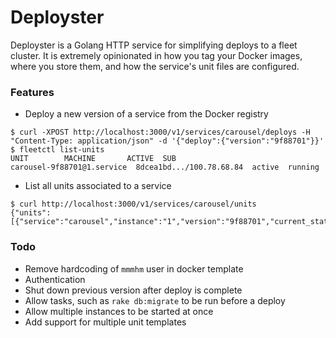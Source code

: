 # Deployster

Deployster is a Golang HTTP service for simplifying deploys to a fleet cluster.  It is extremely opinionated in how you tag your Docker images, where you store them, and how the service's unit files are configured.


### Features
* Deploy a new version of a service from the Docker registry
```ShellSession
$ curl -XPOST http://localhost:3000/v1/services/carousel/deploys -H "Content-Type: application/json" -d '{"deploy":{"version":"9f88701"}}'
$ fleetctl list-units
UNIT        MACHINE       ACTIVE  SUB
carousel-9f88701@1.service  8dcea1bd.../100.78.68.84  active  running
```

* List all units associated to a service

```ShellSession
$ curl http://localhost:3000/v1/services/carousel/units
{"units":[{"service":"carousel","instance":"1","version":"9f88701","current_state":"launched","desired_state":"launched","machine_id":"8dcea1bd8c304e1bbe2c25dce526109c"}]}
```


### Todo

* Remove hardcoding of `mmmhm` user in docker template
* Authentication
* Shut down previous version after deploy is complete
* Allow tasks, such as `rake db:migrate` to be run before a deploy
* Allow multiple instances to be started at once
* Add support for multiple unit templates
